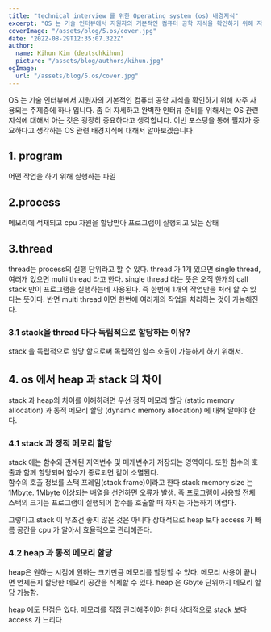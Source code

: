 ```yaml
---
title: "technical interview 를 위한 Operating system (os) 배경지식"
excerpt: "OS 는 기술 인터뷰에서 지원자의 기본적인 컴퓨터 공학 지식을 확인하기 위해 자주 사용되는 주제중에 하나 입니다. 좀 더 자세하고 완벽한 인터뷰 준비를 위해서는 OS 관련 지식에 대해서 아는 것은 굉장히 중요하다고 생각합니다. 이번 포스팅을 통해 필자가 중요하다고 생각하는 OS 관련 배경지식에 대해서 알아보겠습니다."
coverImage: "/assets/blog/5.os/cover.jpg"
date: "2022-08-29T12:35:07.322Z"
author:
  name: Kihun Kim (deutschkihun)
  picture: "/assets/blog/authors/kihun.jpg"
ogImage:
  url: "/assets/blog/5.os/cover.jpg"
---
```


OS 는 기술 인터뷰에서 지원자의 기본적인 컴퓨터 공학 지식을 확인하기 위해 자주 사용되는 주제중에 하나 입니다. 좀 더 자세하고 완벽한 인터뷰 준비를 위해서는 OS 관련 지식에 대해서 아는 것은 굉장히 중요하다고 생각합니다. 이번 포스팅을 통해 필자가 중요하다고 생각하는 OS 관련 배경지식에 대해서 알아보겠습니다

## 1. program

어떤 작업을 하기 위해 실행하는 파일

## 2.process

메모리에 적재되고 cpu 자원을 할당받아 프로그램이 실행되고 있는 상태

## 3.thread

thread는 process의 실행 단위라고 할 수 있다. thread 가 1개 있으면 single thread, 여러개 있으면 multi thread 라고 한다. single thread 라는 뜻은 오직 한개의 call stack 만이 프로그램을 실행하는데 사용된다. 즉 한번에 1개의 작업만을 처러 할 수 있다는 뜻이다. 반면 multi thread 이면 한번에 여러개의 작업을 처리하는 것이 가능해진다.

### 3.1 stack을 thread 마다 독립적으로 할당하는 이유?

stack 을 독립적으로 할당 함으로써 독립적인 함수 호출이 가능하게 하기 위해서.

## 4. os 에서 heap 과 stack 의 차이

stack 과 heap의 차이를 이해하려면 우선 정적 메모리 할당 (static memory allocation) 과 동적 메모리 할당 (dynamic memory allocation) 에 대해 알아야 한다.

### 4.1 stack 과 정적 메모리 할당

stack 에는 함수와 관계된 지역변수 및 매개변수가 저장되는 영역이다.
또한 함수의 호출과 함께 할당되며 함수가 종료되면 같이 소멸된다.  
함수의 호출 정보를 스택 프레임(stack frame)이라고 한다
stack memory size 는1Mbyte. 1Mbyte 이상되는 배열을 선언하면 오류가 발생.
즉 프로그램이 사용할 전체 스택의 크기는 프로그램이 실행되어 함수를 호출할 때 까지는 가늠하기 어렵다.

그렇다고 stack 이 무조건 좋지 않은 것은 아니다
상대적으로 heap 보다 access 가 빠름
공간을 cpu 가 알아서 효율적으로 관리해준다.

### 4.2 heap 과 동적 메모리 할당

heap은 원하는 시점에 원하는 크기만큼 메모리를 할당할 수 있다.
메모리 사용이 끝나면 언제든지 할당한 메모리 공간을 삭제할 수 있다.
heap 은 Gbyte 단위까지 메모리 할당 가능함.

heap 에도 단점은 있다.
메모리를 직접 관리해주어야 한다
상대적으로 stack 보다 access 가 느리다
